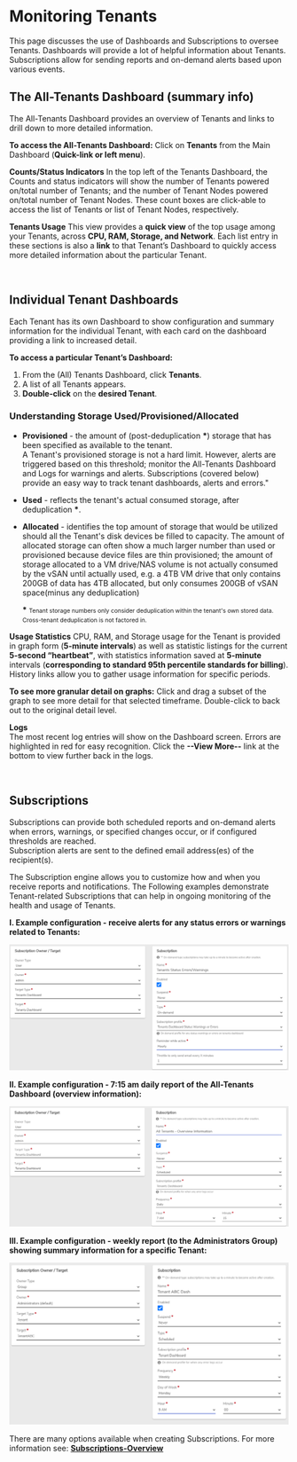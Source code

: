 # Monitoring Tenants

This page discusses the use of Dashboards and Subscriptions to oversee Tenants.  Dashboards will provide a lot of helpful information about Tenants. Subscriptions allow for sending reports and on-demand alerts based upon various events.


## The All-Tenants Dashboard (summary info)
The All-Tenants Dashboard provides an overview of Tenants and links to drill down to more detailed information.


**To access the All-Tenants Dashboard:**
Click on **Tenants** from the Main Dashboard (**Quick-link or left menu**).

**Counts/Status Indicators**
In the top left of the Tenants Dashboard, the Counts and status indicators will show the number of Tenants powered on/total number of Tenants; and the number of Tenant Nodes powered on/total number of Tenant Nodes. These count boxes are click-able to access the list of Tenants or list of Tenant Nodes, respectively.


**Tenants Usage**
This view provides a **quick view** of the top usage among your Tenants, across **CPU, RAM, Storage, and Network**. Each list entry in these sections is also a **link** to that Tenant’s Dashboard to quickly access more detailed information about the particular Tenant.   


</br >
 
## Individual Tenant Dashboards
Each Tenant has its own Dashboard to show configuration and summary information for the individual Tenant, with each card on the dashboard providing a link to increased detail.


**To access a particular Tenant’s Dashboard:**
1. From the (All) Tenants Dashboard, click **Tenants**.
1. A list of all Tenants appears.
1. **Double-click** on the **desired Tenant**. 



### Understanding Storage Used/Provisioned/Allocated

* **Provisioned** - the amount of (post-deduplication **\***) storage that has been specified as available to the tenant.  
A Tenant's provisioned storage is not a hard limit.  However, alerts are triggered based on this threshold; monitor the All-Tenants Dashboard and Logs for warnings and alerts.  Subscriptions (covered below) provide an easy way to track tenant dashboards, alerts and errors." <!-- check on this - what alerts/errors/warnings trigger for this exactly?  automatic at a certain percentage? -->

* **Used** - reflects the tenant's actual consumed storage, after deduplication **\***. 

* **Allocated** - identifies the top amount of storage that would be utilized should all the Tenant's disk devices be filled to capacity. The amount of allocated storage can often show a much larger number than used or provisioned because device files are thin provisioned; the amount of storage allocated to a VM drive/NAS volume is not actually consumed by the vSAN until actually used, e.g. a 4TB VM drive that only contains 200GB of data has 4TB allocated, but only consumes 200GB of vSAN space(minus any deduplication)

    **\*** <span style="font-size:.75em">Tenant storage numbers only consider deduplication within the tenant's own stored data. Cross-tenant deduplication is not factored in.</span>


**Usage Statistics**
CPU, RAM, and Storage usage for the Tenant is provided in graph form (**5-minute intervals**) as well as statistic listings for the current **5-second “heartbeat”**, with statistics information saved at **5-minute** intervals (**corresponding to standard 95th percentile standards for billing**). History links allow you to gather usage information for specific periods. 

**To see more granular detail on graphs:** Click and drag a subset of the graph to see more detail for that selected timeframe.
Double-click to back out to the original detail level.

**Logs**  
The most recent log entries will show on the Dashboard screen. Errors are highlighted in red for easy recognition. Click the **--View More--** link at the bottom to view further back in the logs. 

<br>

## Subscriptions
Subscriptions can provide both scheduled reports and on-demand alerts when errors, warnings, or specified changes occur, or if configured thresholds are reached.    
Subscription alerts are sent to the defined email address(es) of the recipient(s).

The Subscription engine allows you to customize how and when you receive reports and notifications.  The Following examples demonstrate Tenant-related Subscriptions that can help in ongoing monitoring of the health and usage of Tenants.  


**I. Example configuration - receive alerts for any status errors or warnings related to Tenants:**


![tenantssubscription-alert](screenshots/tenantssubscription-alert.png)



**II. Example configuration - 7:15 am daily report of the All-Tenants Dashboard (overview information):**


![tenantssubscription-report](screenshots/tenantssubscription-report.png)


**III. Example configuration - weekly report (to the Administrators Group) showing summary information for a specific Tenant:**

  
![singletenantsubscription-report](screenshots/singletenantsubscription-report.png)


There are many options available when creating Subscriptions.  For more information see: [**Subscriptions-Overview**](/product-guide/subscriptions-overview)